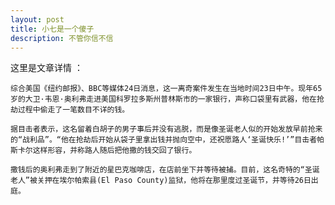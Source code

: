 ```yaml
---
layout: post
title: 小七是一个傻子
description: 不管你信不信
---
```


这里是文章详情 ：

    综合美国《纽约邮报》、BBC等媒体24日消息，这一离奇案件发生在当地时间23日中午。现年65岁的大卫·韦恩·奥利弗走进美国科罗拉多斯州普林斯市的一家银行，声称口袋里有武器，他在抢劫过程中偷走了一笔数目不详的钱。

    据目击者表示，这名留着白胡子的男子事后并没有逃脱，而是像圣诞老人似的开始发放早前抢来的“战利品”。“他在抢劫后开始从袋子里拿出钱并抛向空中，还祝愿路人‘圣诞快乐!’”目击者帕斯卡尔这样形容，并称路人随后把他撒的钱交回了银行。

    撒钱后的奥利弗走到了附近的星巴克咖啡店，在店前坐下并等待被捕。目前，这名奇特的“圣诞老人”被关押在埃尔帕索县(El Paso County)监狱，他将在那里度过圣诞节，并等待26日出庭。